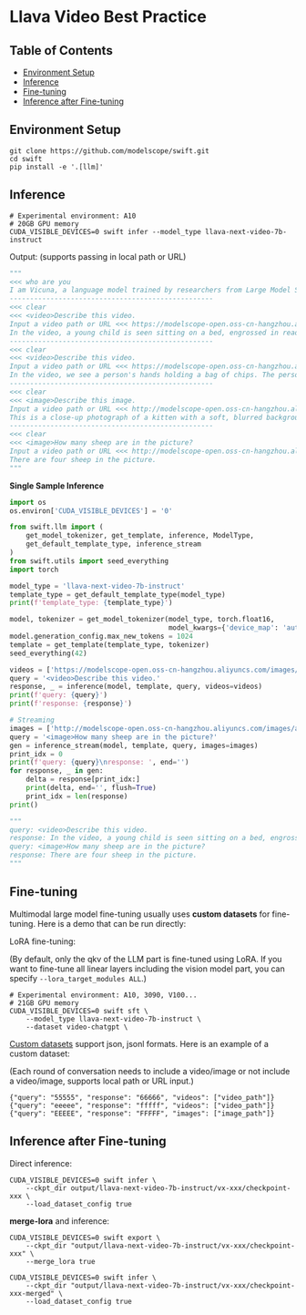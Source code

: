 # Llava Video Best Practice

## Table of Contents
- [Environment Setup](#environment-setup)
- [Inference](#inference)
- [Fine-tuning](#fine-tuning)
- [Inference after Fine-tuning](#inference-after-fine-tuning)

## Environment Setup
```shell
git clone https://github.com/modelscope/swift.git
cd swift
pip install -e '.[llm]'
```

## Inference
```shell
# Experimental environment: A10
# 20GB GPU memory
CUDA_VISIBLE_DEVICES=0 swift infer --model_type llava-next-video-7b-instruct
```

Output: (supports passing in local path or URL)
```python
"""
<<< who are you
I am Vicuna, a language model trained by researchers from Large Model Systems Organization (LMSYS).
--------------------------------------------------
<<< clear
<<< <video>Describe this video.
Input a video path or URL <<< https://modelscope-open.oss-cn-hangzhou.aliyuncs.com/images/baby.mp4
In the video, a young child is seen sitting on a bed, engrossed in reading a book. The child is wearing glasses and appears to be enjoying the book. The bed is covered with a white blanket, and there are some toys scattered around the room. The child's focus on the book suggests that they are deeply immersed in the story. The room appears to be a comfortable and cozy space, with the child's playful demeanor adding to the overall warmth of the scene.
--------------------------------------------------
<<< clear
<<< <video>Describe this video.
Input a video path or URL <<< https://modelscope-open.oss-cn-hangzhou.aliyuncs.com/images/fire.mp4
In the video, we see a person's hands holding a bag of chips. The person is standing in front of a fire pit, which is surrounded by a wooden fence. The fire pit is filled with wood, and there is a small fire burning in it. The person is holding the bag of chips over the fire pit, and we can see the flames from the fire reflected on the bag. The person then opens the bag and throws the chips onto the fire, causing them to sizzle and pop as they land on the burning wood. The sound of the chips hitting the fire can be heard clearly in the video. Overall, the video captures a simple yet satisfying moment of someone enjoying a snack while surrounded by the warmth and light of a fire pit.
--------------------------------------------------
<<< clear
<<< <image>Describe this image.
Input a video path or URL <<< http://modelscope-open.oss-cn-hangzhou.aliyuncs.com/images/cat.png
This is a close-up photograph of a kitten with a soft, blurred background. The kitten has a light brown coat with darker brown stripes and patches, typical of a calico pattern. Its eyes are wide open, and its nose is pink, which is common for young kittens. The kitten's whiskers are visible, and its ears are perked up, suggesting alertness. The image has a shallow depth of field, with the kitten in focus and the background out of focus, creating a bokeh effect.
--------------------------------------------------
<<< clear
<<< <image>How many sheep are in the picture?
Input a video path or URL <<< http://modelscope-open.oss-cn-hangzhou.aliyuncs.com/images/animal.png
There are four sheep in the picture.
"""
```

**Single Sample Inference**

```python
import os
os.environ['CUDA_VISIBLE_DEVICES'] = '0'

from swift.llm import (
    get_model_tokenizer, get_template, inference, ModelType,
    get_default_template_type, inference_stream
)
from swift.utils import seed_everything
import torch

model_type = 'llava-next-video-7b-instruct'
template_type = get_default_template_type(model_type)
print(f'template_type: {template_type}')

model, tokenizer = get_model_tokenizer(model_type, torch.float16,
                                       model_kwargs={'device_map': 'auto'})
model.generation_config.max_new_tokens = 1024
template = get_template(template_type, tokenizer)
seed_everything(42)

videos = ['https://modelscope-open.oss-cn-hangzhou.aliyuncs.com/images/baby.mp4']
query = '<video>Describe this video.'
response, _ = inference(model, template, query, videos=videos)
print(f'query: {query}')
print(f'response: {response}')

# Streaming
images = ['http://modelscope-open.oss-cn-hangzhou.aliyuncs.com/images/animal.png']
query = '<image>How many sheep are in the picture?'
gen = inference_stream(model, template, query, images=images)
print_idx = 0
print(f'query: {query}\nresponse: ', end='')
for response, _ in gen:
    delta = response[print_idx:]
    print(delta, end='', flush=True)
    print_idx = len(response)
print()

"""
query: <video>Describe this video.
response: In the video, a young child is seen sitting on a bed, engrossed in reading a book. The child is wearing glasses and appears to be enjoying the book, turning the pages with their hands. The bed is covered with a white blanket, and there are some clothes scattered on it. The child's focus on the book suggests that they are deeply immersed in the story. The video captures a peaceful and quiet moment, showcasing the child's interest in reading.
query: <image>How many sheep are in the picture?
response: There are four sheep in the picture.
"""
```


## Fine-tuning
Multimodal large model fine-tuning usually uses **custom datasets** for fine-tuning. Here is a demo that can be run directly:

LoRA fine-tuning:

(By default, only the qkv of the LLM part is fine-tuned using LoRA. If you want to fine-tune all linear layers including the vision model part, you can specify `--lora_target_modules ALL`.)
```shell
# Experimental environment: A10, 3090, V100...
# 21GB GPU memory
CUDA_VISIBLE_DEVICES=0 swift sft \
    --model_type llava-next-video-7b-instruct \
    --dataset video-chatgpt \
```

[Custom datasets](../LLM/Customization.md#-Recommended-Command-line-arguments) support json, jsonl formats. Here is an example of a custom dataset:

(Each round of conversation needs to include a video/image or not include a video/image, supports local path or URL input.)

```jsonl
{"query": "55555", "response": "66666", "videos": ["video_path"]}
{"query": "eeeee", "response": "fffff", "videos": ["video_path"]}
{"query": "EEEEE", "response": "FFFFF", "images": ["image_path"]}
```


## Inference after Fine-tuning
Direct inference:
```shell
CUDA_VISIBLE_DEVICES=0 swift infer \
    --ckpt_dir output/llava-next-video-7b-instruct/vx-xxx/checkpoint-xxx \
    --load_dataset_config true
```

**merge-lora** and inference:
```shell
CUDA_VISIBLE_DEVICES=0 swift export \
    --ckpt_dir "output/llava-next-video-7b-instruct/vx-xxx/checkpoint-xxx" \
    --merge_lora true

CUDA_VISIBLE_DEVICES=0 swift infer \
    --ckpt_dir "output/llava-next-video-7b-instruct/vx-xxx/checkpoint-xxx-merged" \
    --load_dataset_config true
```
